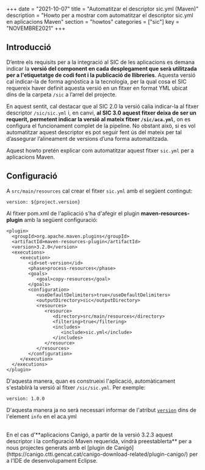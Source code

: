 +++
date = "2021-10-07"
title = "Automatitzar el descriptor sic.yml (Maven)"
description = "Howto per a mostrar com automatitzar el descriptor sic.yml en aplicacions Maven"
section = "howtos"
categories = ["sic"]
key = "NOVEMBRE2021"
+++

## Introducció

D’entre els requisits per a la integració al SIC de les aplicacions es demana indicar la **versió del component
en cada desplegament que serà utilitzada per a l'etiquetatge de codi font i la publicació de llibreries**.
Aquesta versió cal indicar-la de forma agnòstica a la tecnologia, per la qual cosa el SIC requereix haver
definit aquesta versió en un fitxer en format YML ubicat dins de la carpeta `/sic` a l’arrel del projecte.

En aquest sentit, cal destacar que al SIC 2.0 la versió calia indicar-la al fitxer descriptor `/sic/sic.yml` i,
en canvi, **al SIC 3.0 aquest fitxer deixa de ser un requerit, permetent indicar la versió al mateix fitxer `/sic/aca.yml`**,
on es configura el funcionament complet de la pipeline. No obstant això, si es vol automatitzar aquest descriptor es pot
seguir fent ús del mateix per tal d’assegurar l’alineament de versions d’una forma automatitzada.

Aquest howto pretén explicar com automatitzar aquest fitxer `sic.yml` per a aplicacions Maven.

## Configuració

A `src/main/resources` cal crear el fitxer `sic.yml` amb el següent contingut:

```
version: ${project.version}
```

Al fitxer pom.xml de l'aplicació s'ha d'afegir el plugin **maven-resources-plugin** amb la següent configuració:

```
<plugin>
  <groupId>org.apache.maven.plugins</groupId>
  <artifactId>maven-resources-plugin</artifactId>
  <version>3.2.0</version>
  <executions>
     <execution>
        <id>set-version</id>
        <phase>process-resources</phase>
        <goals>
           <goal>copy-resources</goal>
        </goals>
        <configuration>
           <useDefaultDelimiters>true</useDefaultDelimiters>
           <outputDirectory>sic</outputDirectory>
           <resources>
              <resource>
                 <directory>src/main/resources</directory>
                 <filtering>true</filtering>
                 <includes>
                    <include>sic.yml</include>
                 </includes>
              </resource>
           </resources>
        </configuration>
     </execution>
  </executions>
</plugin>
```

D'aquesta manera, quan es construeixi l'aplicació, automàticament s'establirà la versió al fitxer `/sic/sic.yml`. Per exemple:

```
version: 1.0.0
```

D'aquesta manera ja no serà necessari informar de l'atribut [`version`](/sic30-guies/fitxer-aca/#info-version) dins de l'element `info` en el aca.yml

</br>
En el cas d’**aplicacions Canigó, a partir de la versió 3.2.3 aquest descriptor i la configuració Maven requerida, vindrà
preestablerta** per a nous projectes generats amb el [plugin de Canigó](https://canigo.ctti.gencat.cat/canigo-download-related/plugin-canigo/)
per a l’IDE de desenvolupament Eclipse.
